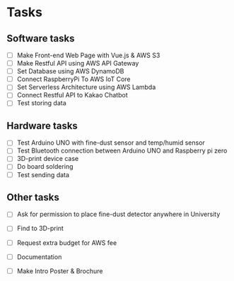 # Tasks

## Software tasks

* [ ] Make Front-end Web Page with Vue.js & AWS S3
* [ ] Make Restful API using AWS API Gateway
* [ ] Set Database using AWS DynamoDB
* [ ] Connect RaspberryPi To AWS IoT Core
* [ ] Set Serverless Architecture using AWS Lambda
* [ ] Connect Restful API to Kakao Chatbot
* [ ] Test storing data

## Hardware tasks

* [ ] Test Arduino UNO with fine-dust sensor and temp/humid sensor
* [ ] Test Bluetooth connection between Arduino UNO and Raspberry pi zero
* [ ] 3D-print device case
* [ ] Do board soldering
* [ ] Test sending data

## Other tasks

* [ ] Ask for permission to place fine-dust detector anywhere in University
* [ ] Find to 3D-print
* [ ] Request extra budget for AWS fee
* [ ] Documentation
* [ ] Make Intro Poster & Brochure



